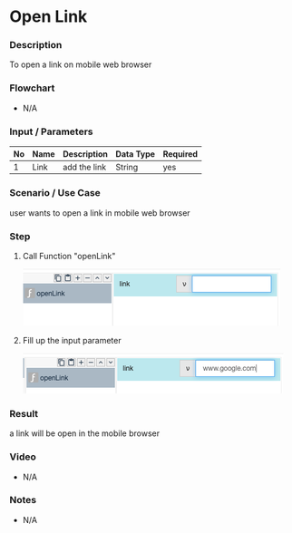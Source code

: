 # Open Link
### Description

To open a link on mobile web browser

### Flowchart

- N/A

### Input / Parameters

| No | Name | Description | Data Type | Required |
| ------ | ------ | ------ |------ | ------ |
| 1 | Link | add the link | String | yes |


### Scenario / Use Case

user wants to open a link in mobile web browser 

### Step

1. Call Function "openLink"

     ![](../../../../document/function/App/openlink/openLink.png?raw=true)

2. Fill up the input parameter

	![](../../../../document/function/App/openlink/completedOpenLink.png?raw=true)

### Result

a link will be open in the mobile browser 

### Video

- N/A

### Notes

- N/A